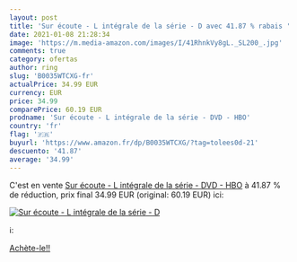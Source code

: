 ```yaml
---
layout: post
title: 'Sur écoute - L intégrale de la série - D avec 41.87 % rabais '
date: 2021-01-08 21:28:34
image: 'https://m.media-amazon.com/images/I/41RhnkVy8gL._SL200_.jpg'
comments: true
category: ofertas
author: ring
slug: 'B0035WTCXG-fr'
actualPrice: 34.99 EUR
currency: EUR
price: 34.99
comparePrice: 60.19 EUR
prodname: 'Sur écoute - L intégrale de la série - DVD - HBO'
country: 'fr'
flag: '🇫🇷'
buyurl: 'https://www.amazon.fr/dp/B0035WTCXG/?tag=tolees0d-21'
descuento: '41.87'
average: '34.99'
---
```


C'est en vente [Sur écoute - L intégrale de la série - DVD - HBO](https://www.amazon.fr/dp/B0035WTCXG/?tag=tolees0d-21)  à  41.87 % de réduction, prix final  34.99 EUR (original: 60.19 EUR) ici:

[![Sur écoute - L intégrale de la série - D](https://m.media-amazon.com/images/I/41RhnkVy8gL._SL200_.jpg)](https://www.amazon.fr/dp/B0035WTCXG/?tag=tolees0d-21)

ℹ️:


[Achète-le!!](https://www.amazon.fr/dp/B0035WTCXG/?tag=tolees0d-21)
